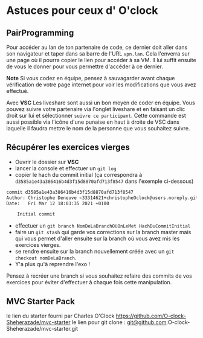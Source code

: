 # Astuces pour ceux d' O'clock

## PairProgramming

Pour accéder au lan de ton partenaire de code, ce dernier doit aller dans son navigateur et taper dans sa barre de l'URL `vpn.lan`. Cela l'enverra sur une page où il pourra copier le lien pour accéder à sa VM. Il lui suffit ensuite de vous le donner pour vous permettre d'accéder à ce dernier.

**Note** Si vous codez en équipe, pensez à sauvagarder avant chaque vérification de votre page internet pour voir les modifications que vous avez effectué.

Avec **VSC** Les liveshare sont aussi un bon moyen de coder en équipe. Vous pouvez suivre votre partenaire via l'onglet liveshare et en faisant un clic droit sur lui et sélectionner `suivre ce participant`. Cette commande est aussi possible via l'icône d'une punaise en haut à droite de VSC dans laquelle il faudra mettre le nom de la personne que vous souhaitez suivre.

## Récupérer les exercices vierges

- Ouvrir le dossier sur **VSC**
- lancer la console et effectuer un `git log`
- copier le hach du commit initial (ça correspondra à `d3585a1e43a386416b4d3f15d8870afd713f8547` dans l'exemple ci-dessous)

```bash
commit d3585a1e43a386416b4d3f15d8870afd713f8547
Author: Christophe Deneuve <33314621+christopheOclock@users.noreply.github.com>
Date:   Fri Mar 12 18:03:35 2021 +0100

    Initial commit
```

- effectuer un `git branch NomDeLaBranchOùOnLeMet HachDuCommitInitial`
- faire un `git stash` qui garde vos corrections sur la branch master mais qui vous permet d'aller ensuite sur la branch où vous avez mis les exercices vierges.
- se rendre ensuite sur la branch nouvellement créée avec un `git checkout nomDeLaBranch`.
-  Y'a plus qu'à reprendre l'exo !

Pensez à recréer une branch si vous souhaitez refaire des commits de vos exercices pour éviter d'effectuer à chaque fois cette manipulation. 

## MVC Starter Pack

le lien du starter fourni par Charles O'Clock https://github.com/O-clock-Sheherazade/mvc-starter
le lien pour git clone : git@github.com:O-clock-Sheherazade/mvc-starter.git